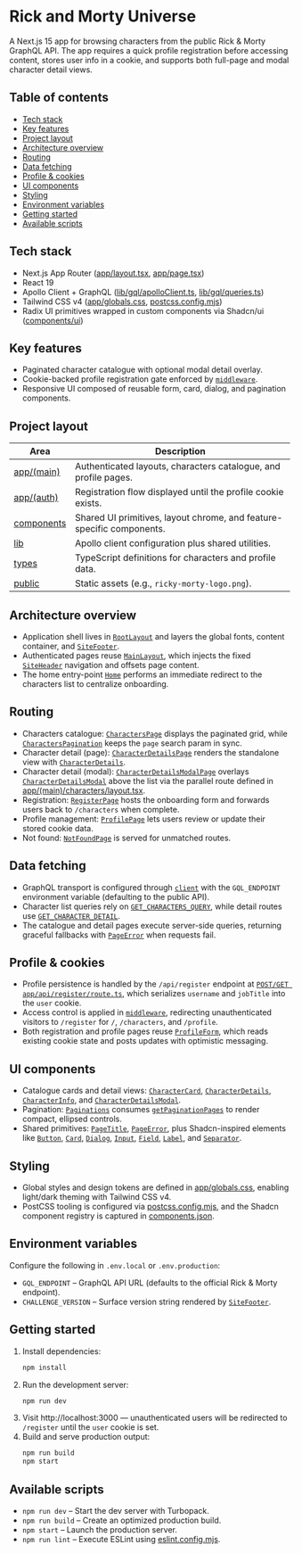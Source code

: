 # Rick and Morty Universe

A Next.js 15 app for browsing characters from the public Rick & Morty GraphQL API. The app requires a quick profile registration before accessing content, stores user info in a cookie, and supports both full-page and modal character detail views.

## Table of contents

- [Tech stack](#tech-stack)
- [Key features](#key-features)
- [Project layout](#project-layout)
- [Architecture overview](#architecture-overview)
- [Routing](#routing)
- [Data fetching](#data-fetching)
- [Profile & cookies](#profile--cookies)
- [UI components](#ui-components)
- [Styling](#styling)
- [Environment variables](#environment-variables)
- [Getting started](#getting-started)
- [Available scripts](#available-scripts)

## Tech stack

- Next.js App Router ([app/layout.tsx](app/layout.tsx), [app/page.tsx](app/page.tsx))
- React 19
- Apollo Client + GraphQL ([lib/gql/apolloClient.ts](lib/gql/apolloClient.ts), [lib/gql/queries.ts](lib/gql/queries.ts))
- Tailwind CSS v4 ([app/globals.css](app/globals.css), [postcss.config.mjs](postcss.config.mjs))
- Radix UI primitives wrapped in custom components via Shadcn/ui ([components/ui](components/ui))

## Key features

- Paginated character catalogue with optional modal detail overlay.
- Cookie-backed profile registration gate enforced by [`middleware`](middleware.ts).
- Responsive UI composed of reusable form, card, dialog, and pagination components.

## Project layout

| Area                       | Description                                                           |
| -------------------------- | --------------------------------------------------------------------- |
| [app/(main)](<app/(main)>) | Authenticated layouts, characters catalogue, and profile pages.       |
| [app/(auth)](<app/(auth)>) | Registration flow displayed until the profile cookie exists.          |
| [components](components)   | Shared UI primitives, layout chrome, and feature-specific components. |
| [lib](lib)                 | Apollo client configuration plus shared utilities.                    |
| [types](types)             | TypeScript definitions for characters and profile data.               |
| [public](public)           | Static assets (e.g., `ricky-morty-logo.png`).                         |

## Architecture overview

- Application shell lives in [`RootLayout`](app/layout.tsx) and layers the global fonts, content container, and [`SiteFooter`](components/layout/SiteFooter.tsx).
- Authenticated pages reuse [`MainLayout`](<app/(main)/layout.tsx>), which injects the fixed [`SiteHeader`](components/layout/SiteHeader.tsx) navigation and offsets page content.
- The home entry-point [`Home`](app/page.tsx) performs an immediate redirect to the characters list to centralize onboarding.

## Routing

- Characters catalogue: [`CharactersPage`](<app/(main)/characters/page.tsx>) displays the paginated grid, while [`CharactersPagination`](components/characters/CharactersPagination.tsx) keeps the `page` search param in sync.
- Character detail (page): [`CharacterDetailsPage`](<app/(main)/characters/[id]/page.tsx>) renders the standalone view with [`CharacterDetails`](components/characters/CharacterDetails.tsx).
- Character detail (modal): [`CharacterDetailsModalPage`](<app/(main)/characters/@modal/(.)[id]/page.tsx>) overlays [`CharacterDetailsModal`](components/characters/CharacterDetailsModal.tsx) above the list via the parallel route defined in [app/(main)/characters/layout.tsx](<app/(main)/characters/layout.tsx>).
- Registration: [`RegisterPage`](<app/(auth)/register/page.tsx>) hosts the onboarding form and forwards users back to `/characters` when complete.
- Profile management: [`ProfilePage`](<app/(main)/profile/page.tsx>) lets users review or update their stored cookie data.
- Not found: [`NotFoundPage`](app/not-found.tsx) is served for unmatched routes.

## Data fetching

- GraphQL transport is configured through [`client`](lib/gql/apolloClient.ts) with the `GQL_ENDPOINT` environment variable (defaulting to the public API).
- Character list queries rely on [`GET_CHARACTERS_QUERY`](lib/gql/queries.ts), while detail routes use [`GET_CHARACTER_DETAIL`](lib/gql/queries.ts).
- The catalogue and detail pages execute server-side queries, returning graceful fallbacks with [`PageError`](components/shared/PageError.tsx) when requests fail.

## Profile & cookies

- Profile persistence is handled by the `/api/register` endpoint at [`POST/GET app/api/register/route.ts`](app/api/register/route.ts), which serializes `username` and `jobTitle` into the `user` cookie.
- Access control is applied in [`middleware`](middleware.ts), redirecting unauthenticated visitors to `/register` for `/`, `/characters`, and `/profile`.
- Both registration and profile pages reuse [`ProfileForm`](components/shared/ProfileForm.tsx), which reads existing cookie state and posts updates with optimistic messaging.

## UI components

- Catalogue cards and detail views: [`CharacterCard`](components/characters/CharacterCard.tsx), [`CharacterDetails`](components/characters/CharacterDetails.tsx), [`CharacterInfo`](components/characters/CharacterInfo.tsx), and [`CharacterDetailsModal`](components/characters/CharacterDetailsModal.tsx).
- Pagination: [`Paginations`](components/shared/Pagination.tsx) consumes [`getPaginationPages`](lib/utils.ts) to render compact, ellipsed controls.
- Shared primitives: [`PageTitle`](components/shared/PageTitle.tsx), [`PageError`](components/shared/PageError.tsx), plus Shadcn-inspired elements like [`Button`](components/ui/button.tsx), [`Card`](components/ui/card.tsx), [`Dialog`](components/ui/dialog.tsx), [`Input`](components/ui/input.tsx), [`Field`](components/ui/field.tsx), [`Label`](components/ui/label.tsx), and [`Separator`](components/ui/separator.tsx).

## Styling

- Global styles and design tokens are defined in [app/globals.css](app/globals.css), enabling light/dark theming with Tailwind CSS v4.
- PostCSS tooling is configured via [postcss.config.mjs](postcss.config.mjs), and the Shadcn component registry is captured in [components.json](components.json).

## Environment variables

Configure the following in `.env.local` or `.env.production`:

- `GQL_ENDPOINT` – GraphQL API URL (defaults to the official Rick & Morty endpoint).
- `CHALLENGE_VERSION` – Surface version string rendered by [`SiteFooter`](components/layout/SiteFooter.tsx).

## Getting started

1. Install dependencies:
   ```sh
   npm install
   ```
2. Run the development server:
   ```sh
   npm run dev
   ```
3. Visit http://localhost:3000 — unauthenticated users will be redirected to `/register` until the `user` cookie is set.
4. Build and serve production output:
   ```sh
   npm run build
   npm start
   ```

## Available scripts

- `npm run dev` – Start the dev server with Turbopack.
- `npm run build` – Create an optimized production build.
- `npm start` – Launch the production server.
- `npm run lint` – Execute ESLint using [eslint.config.mjs](eslint.config.mjs).
